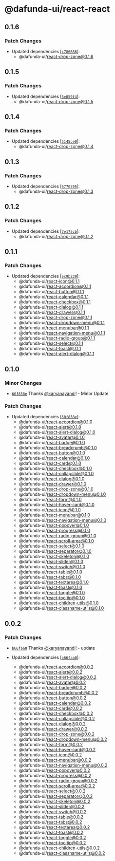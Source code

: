 # @dafunda-ui/react-react

## 0.1.6

### Patch Changes

- Updated dependencies
  [[`c786686`](https://github.com/dafundacom/dafunda-ui/commit/c78668618b30cf4373f83409ee3713788d646f9b)]:
  - @dafunda-ui/react-drop-zone@0.1.6

## 0.1.5

### Patch Changes

- Updated dependencies
  [[`6e059f4`](https://github.com/dafundacom/dafunda-ui/commit/6e059f4247420dff56866bba266765a1f2ac8447)]:
  - @dafunda-ui/react-drop-zone@0.1.5

## 0.1.4

### Patch Changes

- Updated dependencies
  [[`5145ce0`](https://github.com/dafundacom/dafunda-ui/commit/5145ce08e640b44b12c0b9e5a1c69d53f812ba22)]:
  - @dafunda-ui/react-drop-zone@0.1.4

## 0.1.3

### Patch Changes

- Updated dependencies
  [[`6770595`](https://github.com/dafundacom/dafunda-ui/commit/6770595bd489bf6debcfa5dd1b2917217bca1b07)]:
  - @dafunda-ui/react-drop-zone@0.1.3

## 0.1.2

### Patch Changes

- Updated dependencies
  [[`7e175cb`](https://github.com/dafundacom/dafunda-ui/commit/7e175cb10cc7069a9d9a5843aef07827b52c1f35)]:
  - @dafunda-ui/react-drop-zone@0.1.2

## 0.1.1

### Patch Changes

- Updated dependencies
  [[`ec9b239`](https://github.com/dafundacom/dafunda-ui/commit/ec9b2393e446a7b5f5bac17307c5d0c5df416e75)]:
  - @dafunda-ui/react-icon@0.1.1
  - @dafunda-ui/react-accordion@0.1.1
  - @dafunda-ui/react-button@0.1.1
  - @dafunda-ui/react-calendar@0.1.1
  - @dafunda-ui/react-checkbox@0.1.1
  - @dafunda-ui/react-dialog@0.1.1
  - @dafunda-ui/react-drawer@0.1.1
  - @dafunda-ui/react-drop-zone@0.1.1
  - @dafunda-ui/react-dropdown-menu@0.1.1
  - @dafunda-ui/react-menubar@0.1.1
  - @dafunda-ui/react-navigation-menu@0.1.1
  - @dafunda-ui/react-radio-group@0.1.1
  - @dafunda-ui/react-select@0.1.1
  - @dafunda-ui/react-toast@0.1.1
  - @dafunda-ui/react-alert-dialog@0.1.1

## 0.1.0

### Minor Changes

- [`60f858e`](https://github.com/dafundacom/dafunda-ui/commit/60f858e31d1347e0c2b61fb1818daa0ef05c7961)
  Thanks [@karyanayandi](https://github.com/karyanayandi)! - Minor Update

### Patch Changes

- Updated dependencies
  [[`60f858e`](https://github.com/dafundacom/dafunda-ui/commit/60f858e31d1347e0c2b61fb1818daa0ef05c7961)]:
  - @dafunda-ui/react-accordion@0.1.0
  - @dafunda-ui/react-alert@0.1.0
  - @dafunda-ui/react-alert-dialog@0.1.0
  - @dafunda-ui/react-avatar@0.1.0
  - @dafunda-ui/react-badge@0.1.0
  - @dafunda-ui/react-breadcrumb@0.1.0
  - @dafunda-ui/react-button@0.1.0
  - @dafunda-ui/react-calendar@0.1.0
  - @dafunda-ui/react-card@0.1.0
  - @dafunda-ui/react-checkbox@0.1.0
  - @dafunda-ui/react-collapsible@0.1.0
  - @dafunda-ui/react-dialog@0.1.0
  - @dafunda-ui/react-drawer@0.1.0
  - @dafunda-ui/react-drop-zone@0.1.0
  - @dafunda-ui/react-dropdown-menu@0.1.0
  - @dafunda-ui/react-form@0.1.0
  - @dafunda-ui/react-hover-card@0.1.0
  - @dafunda-ui/react-icon@0.1.0
  - @dafunda-ui/react-menubar@0.1.0
  - @dafunda-ui/react-navigation-menu@0.1.0
  - @dafunda-ui/react-popover@0.1.0
  - @dafunda-ui/react-progress@0.1.0
  - @dafunda-ui/react-radio-group@0.1.0
  - @dafunda-ui/react-scroll-area@0.1.0
  - @dafunda-ui/react-select@0.1.0
  - @dafunda-ui/react-separator@0.1.0
  - @dafunda-ui/react-skeleton@0.1.0
  - @dafunda-ui/react-slider@0.1.0
  - @dafunda-ui/react-switch@0.1.0
  - @dafunda-ui/react-table@0.1.0
  - @dafunda-ui/react-tabs@0.1.0
  - @dafunda-ui/react-textarea@0.1.0
  - @dafunda-ui/react-toast@0.1.0
  - @dafunda-ui/react-toggle@0.1.0
  - @dafunda-ui/react-tooltip@0.1.0
  - @dafunda-ui/react-children-utils@0.1.0
  - @dafunda-ui/react-classname-utils@0.1.0

## 0.0.2

### Patch Changes

- [`b66faa0`](https://github.com/dafundacom/dafunda-ui/commit/b66faa05b4481a7a2cefb65797ca8ba4f8c8e149)
  Thanks [@karyanayandi](https://github.com/karyanayandi)! - update

- Updated dependencies
  [[`b66faa0`](https://github.com/dafundacom/dafunda-ui/commit/b66faa05b4481a7a2cefb65797ca8ba4f8c8e149)]:
  - @dafunda-ui/react-accordion@0.0.2
  - @dafunda-ui/react-alert@0.0.2
  - @dafunda-ui/react-alert-dialog@0.0.2
  - @dafunda-ui/react-avatar@0.0.2
  - @dafunda-ui/react-badge@0.0.2
  - @dafunda-ui/react-breadcrumb@0.0.2
  - @dafunda-ui/react-button@0.0.2
  - @dafunda-ui/react-calendar@0.0.2
  - @dafunda-ui/react-card@0.0.2
  - @dafunda-ui/react-checkbox@0.0.2
  - @dafunda-ui/react-collapsible@0.0.2
  - @dafunda-ui/react-dialog@0.0.2
  - @dafunda-ui/react-drawer@0.0.2
  - @dafunda-ui/react-drop-zone@0.0.2
  - @dafunda-ui/react-dropdown-menu@0.0.2
  - @dafunda-ui/react-form@0.0.2
  - @dafunda-ui/react-hover-card@0.0.2
  - @dafunda-ui/react-icon@0.0.2
  - @dafunda-ui/react-menubar@0.0.2
  - @dafunda-ui/react-navigation-menu@0.0.2
  - @dafunda-ui/react-popover@0.0.2
  - @dafunda-ui/react-progress@0.0.2
  - @dafunda-ui/react-radio-group@0.0.2
  - @dafunda-ui/react-scroll-area@0.0.2
  - @dafunda-ui/react-select@0.0.2
  - @dafunda-ui/react-separator@0.0.2
  - @dafunda-ui/react-skeleton@0.0.2
  - @dafunda-ui/react-slider@0.0.2
  - @dafunda-ui/react-switch@0.0.2
  - @dafunda-ui/react-table@0.0.2
  - @dafunda-ui/react-tabs@0.0.2
  - @dafunda-ui/react-textarea@0.0.2
  - @dafunda-ui/react-toast@0.0.2
  - @dafunda-ui/react-toggle@0.0.2
  - @dafunda-ui/react-tooltip@0.0.2
  - @dafunda-ui/react-children-utils@0.0.2
  - @dafunda-ui/react-classname-utils@0.0.2
